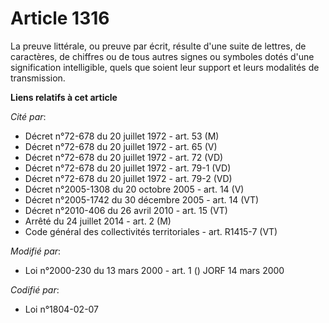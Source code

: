 # Article 1316

La preuve littérale, ou preuve par écrit, résulte d'une suite de lettres, de caractères, de chiffres ou de tous autres signes
ou symboles dotés d'une signification intelligible, quels que soient leur support et leurs modalités de transmission.

**Liens relatifs à cet article**

_Cité par_:

  - Décret n°72-678 du 20 juillet 1972 - art. 53 (M)
  - Décret n°72-678 du 20 juillet 1972 - art. 65 (V)
  - Décret n°72-678 du 20 juillet 1972 - art. 72 (VD)
  - Décret n°72-678 du 20 juillet 1972 - art. 79-1 (VD)
  - Décret n°72-678 du 20 juillet 1972 - art. 79-2 (VD)
  - Décret n°2005-1308 du 20 octobre 2005 - art. 14 (V)
  - Décret n°2005-1742 du 30 décembre 2005 - art. 14 (VT)
  - Décret n°2010-406 du 26 avril 2010 - art. 15 (VT)
  - Arrêté du 24 juillet 2014 - art. 2 (M)
  - Code général des collectivités territoriales - art. R1415-7 (VT)

_Modifié par_:

  - Loi n°2000-230 du 13 mars 2000 - art. 1 () JORF 14 mars 2000

_Codifié par_:

  - Loi n°1804-02-07
